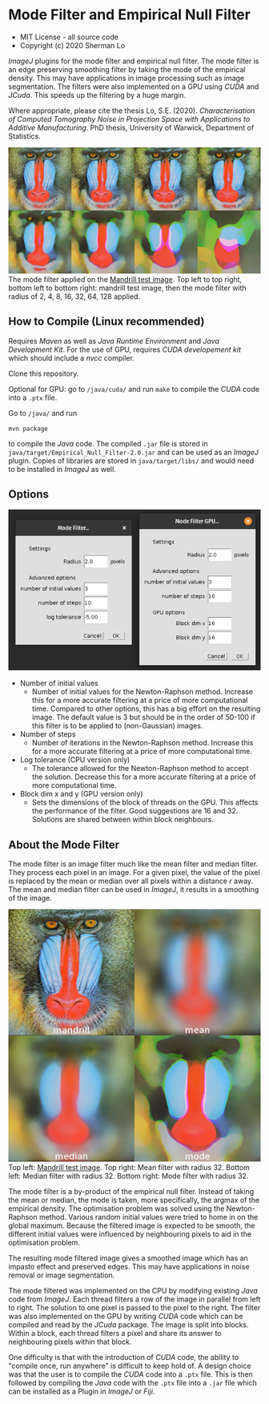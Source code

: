 # Mode Filter and Empirical Null Filter

* MIT License - all source code
* Copyright (c) 2020 Sherman Lo

*ImageJ* plugins for the mode filter and empirical null filter. The mode filter is an edge preserving smoothing filter by taking the mode of the empirical density. This may have applications in image processing such as image segmentation. The filters were also implemented on a GPU using *CUDA* and *JCuda*. This speeds up the filtering by a huge margin.

Where appropriate, please cite the thesis Lo, S.E. (2020). *Characterisation of Computed Tomography Noise in Projection Space with Applications to Additive Manufacturing*. PhD thesis, University of Warwick, Department of Statistics.

<img src=../publicImages/mandrillExample.jpg width=800><br>
The mode filter applied on the [Mandrill test image](http://sipi.usc.edu/database/database.php?volume=misc). Top left to top right, bottom left to bottom right: mandrill test image, then the mode filter with radius of 2, 4, 8, 16, 32, 64, 128 applied.

## How to Compile (Linux recommended)
Requires *Maven* as well as *Java Runtime Environment* and *Java Development Kit*. For the use of GPU, requires *CUDA developement kit* which should include a *nvcc* compiler.

Clone this repository.

Optional for GPU: go to `/java/cuda/` and run `make` to compile the *CUDA* code into a `.ptx` file.

Go to `/java/` and run

```
mvn package
```
to compile the *Java* code. The compiled `.jar` file is stored in `java/target/Empirical_Null_Filter-2.0.jar` and can be used as an *ImageJ* plugin. Copies of libraries are stored in `java/target/libs/` and would need to be installed in *ImageJ* as well.

## Options
<img src=../publicImages/filter_gui.png><br>
<ul>
  <li>
    Number of initial values
    <ul>
      <li>
        Number of initial values for the Newton-Raphson method. Increase this for a more accurate filtering at a price of more computational time. Compared to other options, this has a big effort on the resulting image. The default value is 3 but should be in the order of 50-100 if this filter is to be applied to (non-Gaussian) images.
      </li>
    </ul>
  </li>
  <li>
    Number of steps
    <ul>
      <li>
        Number of iterations in the Newton-Raphson method. Increase this for a more accurate filtering at a price of more computational time.
      </li>
    </ul>
  </li>
  <li>
    Log tolerance (CPU version only)
    <ul>
      <li>
        The tolerance allowed for the Newton-Raphson method to accept the solution. Decrease this for a more accurate filtering at a price of more computational time.
      </li>
    </ul>
  </li>
  <li>
    Block dim x and y (GPU version only)
    <ul>
      <li>
        Sets the dimensions of the block of threads on the GPU. This affects the performance of the filter. Good suggestions are 16 and 32. Solutions are shared between within block neighbours.
      </li>
    </ul>
  </li>

</ul>

## About the Mode Filter
The mode filter is an image filter much like the mean filter and median filter. They process each pixel in an image. For a given pixel, the value of the pixel is replaced by the mean or median over all pixels within a distance *r* away. The mean and median filter can be used in *ImageJ*, it results in a smoothing of the image.

<img src=.././publicImages/filters.jpg width=800><br>
Top left: [Mandrill test image](http://sipi.usc.edu/database/database.php?volume=misc). Top right: Mean filter with radius 32. Bottom left: Median filter with radius 32. Bottom right: Mode filter with radius 32.

The mode filter is a by-product of the empirical null filter. Instead of taking the mean or median, the mode is taken, more specifically, the argmax of the empirical density. The optimisation problem was solved using the Newton-Raphson method. Various random initial values were tried to home in on the global maximum. Because the filtered image is expected to be smooth, the different initial values were influenced by neighbouring pixels to aid in the optimisation problem.

The resulting mode filtered image gives a smoothed image which has an impasto effect and preserved edges. This may have applications in noise removal or image segmentation.

The mode filtered was implemented on the CPU by modifying existing *Java* code from *ImageJ*. Each thread filters a row of the image in parallel from left to right. The solution to one pixel is passed to the pixel to the right. The filter was also implemented on the GPU by writing *CUDA* code which can be compiled and read by the *JCuda* package. The image is split into blocks. Within a block, each thread filters a pixel and share its answer to neighbouring pixels within that block.

One difficulty is that with the introduction of *CUDA* code, the ability to "compile once, run anywhere" is difficult to keep hold of. A design choice was that the user is to compile the *CUDA* code into a `.ptx` file. This is then followed by compiling the *Java* code with the `.ptx` file into a `.jar` file which can be installed as a Plugin in *ImageJ* or *Fiji*.
